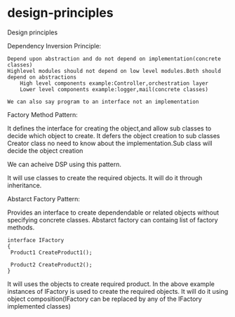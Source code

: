 # design-principles
Design principles

Dependency Inversion Principle:

	Depend upon abstraction and do not depend on implementation(concrete classes)
	Highlevel modules should not depend on low level modules.Both should depend on abstractions
		High level components example:Controller,orchestration layer
		Lower level components example:logger,mail(concrete classes)
		
	We can also say program to an interface not an implementation
	
	
	
Factory Method Pattern:

It defines the interface for creating the object,and allow sub classes to decide which object to create. It defers the object creation to sub classes
Creator class no need to know about the implementation.Sub class will decide the object creation

We can acheive DSP using this pattern.

It will use classes to create the required objects.
It will do it through inheritance.

Abstarct Factory Pattern:

Provides an interface to create dependendable or related objects without specifying concrete classes.
Abstarct factory can containg list of factory methods.

```
interface IFactory
{
 Product1 CreateProduct1();
 
 Product2 CreateProduct2();
} 

```
It will uses the objects to create required product. In the above example instances of IFactory is used to create the required objects.
It will do it using object composition(IFactory can be replaced by any of the IFactory implemented classes)
